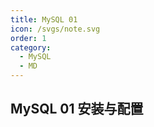 ```yaml
---
title: MySQL 01
icon: /svgs/note.svg
order: 1
category:
  - MySQL
  - MD
---
```


## MySQL 01 安装与配置
